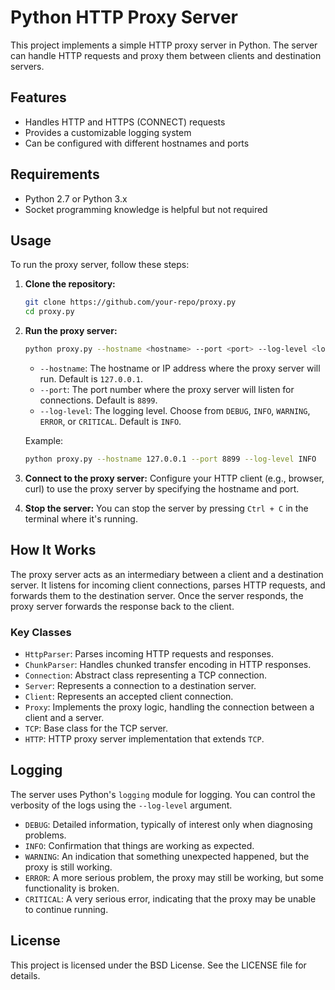 # Python HTTP Proxy Server

This project implements a simple HTTP proxy server in Python. The server can handle HTTP requests and proxy them between clients and destination servers. 

## Features

- Handles HTTP and HTTPS (CONNECT) requests
- Provides a customizable logging system
- Can be configured with different hostnames and ports

## Requirements

- Python 2.7 or Python 3.x
- Socket programming knowledge is helpful but not required

## Usage

To run the proxy server, follow these steps:

1. **Clone the repository:**
   ```bash
   git clone https://github.com/your-repo/proxy.py
   cd proxy.py
   ```

2. **Run the proxy server:**
   ```bash
   python proxy.py --hostname <hostname> --port <port> --log-level <log-level>
   ```

   - `--hostname`: The hostname or IP address where the proxy server will run. Default is `127.0.0.1`.
   - `--port`: The port number where the proxy server will listen for connections. Default is `8899`.
   - `--log-level`: The logging level. Choose from `DEBUG`, `INFO`, `WARNING`, `ERROR`, or `CRITICAL`. Default is `INFO`.

   Example:
   ```bash
   python proxy.py --hostname 127.0.0.1 --port 8899 --log-level INFO
   ```

3. **Connect to the proxy server:**
   Configure your HTTP client (e.g., browser, curl) to use the proxy server by specifying the hostname and port.

4. **Stop the server:**
   You can stop the server by pressing `Ctrl + C` in the terminal where it's running.

## How It Works

The proxy server acts as an intermediary between a client and a destination server. It listens for incoming client connections, parses HTTP requests, and forwards them to the destination server. Once the server responds, the proxy server forwards the response back to the client.

### Key Classes

- `HttpParser`: Parses incoming HTTP requests and responses.
- `ChunkParser`: Handles chunked transfer encoding in HTTP responses.
- `Connection`: Abstract class representing a TCP connection.
- `Server`: Represents a connection to a destination server.
- `Client`: Represents an accepted client connection.
- `Proxy`: Implements the proxy logic, handling the connection between a client and a server.
- `TCP`: Base class for the TCP server.
- `HTTP`: HTTP proxy server implementation that extends `TCP`.

## Logging

The server uses Python's `logging` module for logging. You can control the verbosity of the logs using the `--log-level` argument.

- `DEBUG`: Detailed information, typically of interest only when diagnosing problems.
- `INFO`: Confirmation that things are working as expected.
- `WARNING`: An indication that something unexpected happened, but the proxy is still working.
- `ERROR`: A more serious problem, the proxy may still be working, but some functionality is broken.
- `CRITICAL`: A very serious error, indicating that the proxy may be unable to continue running.

## License

This project is licensed under the BSD License. See the LICENSE file for details.

